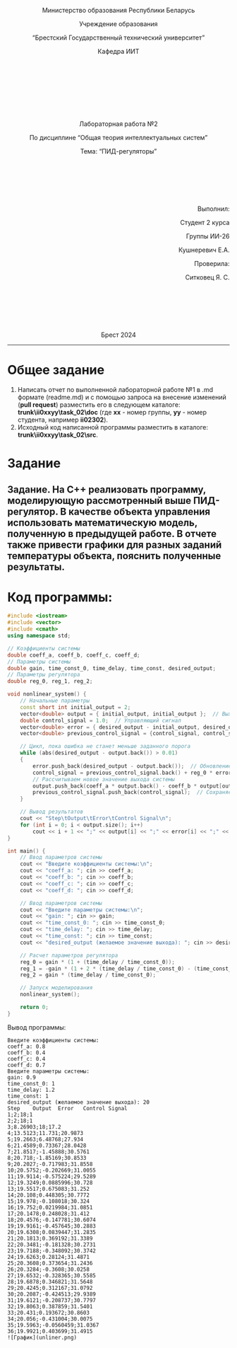 <p align="center"> Министерство образования Республики Беларусь</p>
<p align="center">Учреждение образования</p>
<p align="center">“Брестский Государственный технический университет”</p>
<p align="center">Кафедра ИИТ</p>
<br><br><br><br><br><br><br>
<p align="center">Лабораторная работа №2</p>
<p align="center">По дисциплине “Общая теория интеллектуальных систем”</p>
<p align="center">Тема: “ПИД-регуляторы”</p>
<br><br><br><br><br>
<p align="right">Выполнил:</p>
<p align="right">Студент 2 курса</p>
<p align="right">Группы ИИ-26</p>
<p align="right">Кушнеревич Е.А.</p>
<p align="right">Проверила:</p>
<p align="right">Ситковец Я. С.</p>
<br><br><br><br><br>
<p align="center">Брест 2024</p>

---

# Общее задание #
1. Написать отчет по выполненной лабораторной работе №1 в .md формате (readme.md) и с помощью запроса на внесение изменений (**pull request**) разместить его в следующем каталоге: **trunk\ii0xxyy\task_02\doc** (где **xx** - номер группы, **yy** - номер студента, например **ii02302**).
2. Исходный код написанной программы разместить в каталоге: **trunk\ii0xxyy\task_02\src**.

# Задание #
Задание. На C++ реализовать программу, моделирующую рассмотренный выше ПИД-регулятор. В качестве объекта управления использовать математическую модель, полученную в предыдущей работе. В отчете также привести графики для разных заданий температуры объекта, пояснить полученные результаты.
---
# Код программы: #
```C++
#include <iostream>
#include <vector>
#include <cmath>
using namespace std;

// Коэффициенты системы
double coeff_a, coeff_b, coeff_c, coeff_d;
// Параметры системы
double gain, time_const_0, time_delay, time_const, desired_output;
// Параметры регулятора
double reg_0, reg_1, reg_2;

void nonlinear_system() {
	// Начальные параметры
	const short int initial_output = 2;
	vector<double> output = { initial_output, initial_output };  // Выходные значения
	double control_signal = 1.0;  // Управляющий сигнал
	vector<double> error = { desired_output - initial_output, desired_output - initial_output };  // Ошибка
	vector<double> previous_control_signal = {control_signal, control_signal};  // Предыдущие значения управляющего сигнала

	// Цикл, пока ошибка не станет меньше заданного порога
	while (abs(desired_output - output.back()) > 0.01)
	{
		error.push_back(desired_output - output.back());  // Обновление ошибки
		control_signal = previous_control_signal.back() + reg_0 * error.back() + reg_1 * error[error.size() - 2] + reg_2 * error[error.size() - 3];
		// Рассчитываем новое значение выхода системы
		output.push_back(coeff_a * output.back() - coeff_b * output[output.size() - 2] + coeff_c * control_signal + coeff_d * sin(previous_control_signal.back()));
		previous_control_signal.push_back(control_signal);  // Сохраняем управляющий сигнал
	}

	// Вывод результатов
	cout << "Step\tOutput\tError\tControl Signal\n";
	for (int i = 0; i < output.size(); i++)
		cout << i + 1 << ";" << output[i] << ";" << error[i] << ";" << previous_control_signal[i] << endl;
}

int main() {
	// Ввод параметров системы
	cout << "Введите коэффициенты системы:\n";
	cout << "coeff_a: "; cin >> coeff_a;
	cout << "coeff_b: "; cin >> coeff_b;
	cout << "coeff_c: "; cin >> coeff_c;
	cout << "coeff_d: "; cin >> coeff_d;

	// Ввод параметров системы
	cout << "Введите параметры системы:\n";
	cout << "gain: "; cin >> gain;
	cout << "time_const_0: "; cin >> time_const_0;
	cout << "time_delay: "; cin >> time_delay;
	cout << "time_const: "; cin >> time_const;
	cout << "desired_output (желаемое значение выхода): "; cin >> desired_output;

	// Расчет параметров регулятора
	reg_0 = gain * (1 + (time_delay / time_const_0));
	reg_1 = -gain * (1 + 2 * (time_delay / time_const_0) - (time_const_0 / time_const));
	reg_2 = gain * (time_delay / time_const_0);

	// Запуск моделирования
	nonlinear_system();

	return 0;
}
```     
Вывод программы: 
```
Введите коэффициенты системы:
coeff_a: 0.8
coeff_b: 0.4
coeff_c: 0.4
coeff_d: 0.7
Введите параметры системы:
gain: 0.9
time_const_0: 1
time_delay: 1.2
time_const: 1
desired_output (желаемое значение выхода): 20
Step    Output  Error   Control Signal
1;2;18;1
2;2;18;1
3;8.26903;18;17.2
4;13.5123;11.731;20.9873
5;19.2663;6.48768;27.934
6;21.4589;0.73367;28.0428
7;21.8517;-1.45888;30.5761
8;20.718;-1.85169;30.8533
9;20.2027;-0.717983;31.8558
10;20.5752;-0.202669;31.0055
11;19.9114;-0.575224;29.5289
12;19.3249;0.0885996;30.728
13;19.5517;0.675083;31.252
14;20.108;0.448305;30.7772
15;19.978;-0.108018;30.324
16;19.752;0.0219984;31.0851
17;20.1478;0.248028;31.412
18;20.4576;-0.147781;30.6074
19;19.9161;-0.457645;30.2883
20;19.6308;0.0839447;31.2835
21;20.1813;0.369192;31.3389
22;20.3481;-0.181328;30.2731
23;19.7188;-0.348092;30.3742
24;19.6263;0.28124;31.4871
25;20.3608;0.373654;31.2436
26;20.3284;-0.3608;30.0258
27;19.6532;-0.328365;30.5585
28;19.6878;0.346821;31.5648
29;20.4245;0.312167;31.0792
30;20.2087;-0.424513;29.9389
31;19.6121;-0.208737;30.7797
32;19.8063;0.387859;31.5401
33;20.431;0.193672;30.8603
34;20.056;-0.431004;30.0075
35;19.5963;-0.0560459;31.0367
36;19.9921;0.403699;31.4915
![График](unliner.png)

